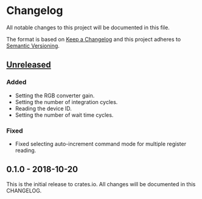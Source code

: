 # Changelog

All notable changes to this project will be documented in this file.

The format is based on [Keep a Changelog](http://keepachangelog.com/en/1.0.0/)
and this project adheres to [Semantic Versioning](http://semver.org/spec/v2.0.0.html).

## [Unreleased]

### Added
- Setting the RGB converter gain.
- Setting the number of integration cycles.
- Reading the device ID.
- Setting the number of wait time cycles.

### Fixed
- Fixed selecting auto-increment command mode for multiple register reading.

## 0.1.0 - 2018-10-20

This is the initial release to crates.io. All changes will be documented in
this CHANGELOG.

[Unreleased]: https://github.com/eldruin/tcs3472-rs/compare/v0.1.0...HEAD

